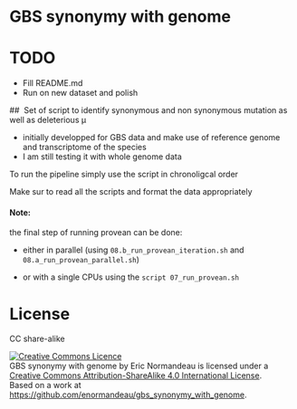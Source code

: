 # GBS synonymy with genome

# TODO

- Fill README.md
- Run on new dataset and polish


##  Set of script to identify synonymous and non synonymous mutation as well as deleterious µ

*   initially developped for GBS data and make use of reference genome and transcriptome of the species
*   I am still testing it with whole genome data

To run the pipeline simply use the script in chronoligcal order

Make sur to read all the scripts and format the data appropriately

#### Note:

the final step of running provean can be done:
*    either in parallel (using `08.b_run_provean_iteration.sh` and `08.a_run_provean_parallel.sh`)

*    or with a single CPUs using the `script 07_run_provean.sh`  

# License

CC share-alike

<a rel="license" href="http://creativecommons.org/licenses/by-sa/4.0/"><img alt="Creative Commons Licence" style="border-width:0" src="https://i.creativecommons.org/l/by-sa/4.0/88x31.png" /></a><br /><span xmlns:dct="http://purl.org/dc/terms/" property="dct:title">GBS synonymy with genome</span> by <span xmlns:cc="http://creativecommons.org/ns#" property="cc:attributionName">Eric Normandeau</span> is licensed under a <a rel="license" href="http://creativecommons.org/licenses/by-sa/4.0/">Creative Commons Attribution-ShareAlike 4.0 International License</a>.<br />Based on a work at <a xmlns:dct="http://purl.org/dc/terms/" href="https://github.com/enormandeau/gbs_synonymy_with_genome" rel="dct:source">https://github.com/enormandeau/gbs_synonymy_with_genome</a>.

